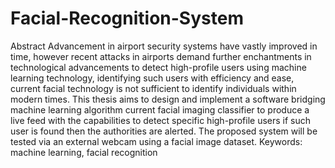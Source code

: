 # Facial-Recognition-System
Abstract Advancement in airport security systems have vastly improved in time, however recent attacks in airports demand further enchantments in technological advancements to detect high-profile users using machine learning technology, identifying such users with efficiency and ease, current facial technology is not sufficient to identify individuals within modern times. This thesis aims to design and implement a software bridging machine learning algorithm current facial imaging classifier to produce a live feed with the capabilities to detect specific high-profile users if such user is found then the authorities are alerted. The proposed system will be tested via an external webcam using a facial image dataset. Keywords: machine learning, facial recognition

